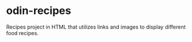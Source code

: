 # odin-recipes
Recipes project in HTML that utilizes links and images to display different food recipes.
